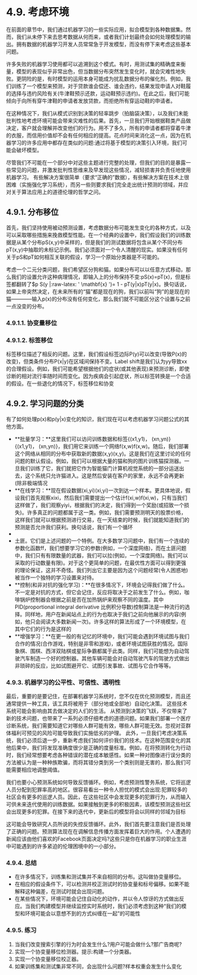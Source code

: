 

<!--
 * @version:
 * @Author: steven
 * @Date: 2020-06-26 15:26:01
 * @LastEditors: steven
 * @LastEditTime: 2020-06-26 16:22:12
 * @Description:
-->
# 4.9. 考虑环境

在前面的章节中，我们通过机器学习的一些实际应用，拟合模型到各种数据集。然而，我们从未停下来去思考数据从何而来，或者我们计划最终会如何处理模型的输出。拥有数据的机器学习开发人员常常急于开发模型，而没有停下来考虑这些基本问题。

许多失败的机器学习使用都可以追溯到这个模式。有时，用测试集的精确度来衡量，模型的表现似乎非常出色，但当数据分布突然发生变化时，就会灾难性地失败。更阴险的是，有时模型的运用本身可能成为扰乱数据分布的催化剂。例如，我们训练了一个模型来预测，对于贷款谁会偿还、谁会违约，结果发现申请人对鞋履的选择与违约风险有关(牛津鞋预示还款，运动鞋预示违约)。在此之后，我们可能倾向于向所有穿牛津鞋的申请者发放贷款，而拒绝所有穿运动鞋的申请者。

在这种情况下，我们从模式识别到决策的轻率跳步（拍脑袋决策），以及我们未能批判性地考虑环境可能会带来灾难性的后果。首先，一旦我们开始根据鞋类产品做决定，客户就会理解并改变他们的行为。用不了多久，所有的申请者都将穿着牛津的衣服，而信用价值却不会有任何相应的提高。花点时间来消化这一点，因为在机器学习的许多应用中都存在类似的问题:通过将基于模型的决策引入环境，我们可能会破坏模型。

尽管我们不可能在一个部分中对这些主题进行完整的处理，但我们的目的是暴露一些常见的问题，并激发批判性思维来及早发现这些情况，减轻损害并负责任地使用机器学习。 有些解决方案很简单（要求“正确的”数据），有些解决方案在技术上很困难（实施强化学习系统），而另一些则要求我们完全走出统计预测的领域，并应对关于算法应用上的道德伦理的哲学之问。

## 4.9.1. 分布移位

首先，我们坚持使用被动预测设置，考虑数据分布可能发生变化的各种方式，以及可以采取哪些措施来挽救模型性能。在一个经典的设置中，我们假设我们的训练数据是从某个分布pS(x,y)中采样的，但是我们的测试数据将包含从某个不同分布pT(x,y)中抽取的未标记示例。我们必须面对一个令人清醒的现实。如果没有任何关于pS和pT如何相互关联的假设，学习一个原始分类器是不可能的。

考虑一个二元分类问题，我们希望区分狗和猫。如果分布可以以任意方式移动，那么我们的设置允许这种病理情况，即输入上的分布保持不变:pS(x)=pT(x)，但是标签都翻转了$p S(y |:raw-latex: ' \mathbf{x} ')= 1 - pT(y|x)pT(y|x)。换句话说，如果上帝突然决定，在未来所有的“猫”都是现在的狗，我们以前叫“狗”的是现在的猫————输入p(x)的分布没有任何变化，那么我们就不可能区分这个设置与之前一点没变的分布。

### 4.9.1.1. 协变量移位

### 4.9.1.2. 标签移位


标签移位描述了相反的问题。这里，我们假设标签边际P(y)可以改变(导致P(x)的改变)，但类条件分布P(x|y)在区域间保持不变。Label shift是我们认为yy导致xx的合理假设。例如，我们可能希望根据他们的症状(或其他表现)来预测诊断，即使诊断的相对流行率随时间而变化。因为疾病会引起症状，所以标签转换是一个合适的假设。在一些退化的情况下，标签移位和协变

## 4.9.2. 学习问题的分类

有了如何处理p(x)和p(y|x)变化的知识，我们现在可以考虑机器学习问题公式的其他方面。

- **批量学习：**这里我们可以访问训练数据和标签{(x1,y1)， (xn,yn)}{(x1,y1)， (xn,yn)}，我们用它来训练一个网络f(x,w)f(x,w)。随后，我们部署这个网络从相同的分布中获取新的数据(x,y)(x,y)。这是我们在这里讨论的任何问题的默认假设。例如，我们可以根据大量的猫和狗的图片训练猫探测器。一旦我们训练了它，我们就把它作为智能猫门计算机视觉系统的一部分运送出去，这个系统只允许猫进入。这是然后安装在客户的家里，永远不会再更新(除非极端情况
- **在线学习：**现在假设数据(xi,yi)(xi,yi)一次到达一个样本。更具体地说，假设我们首先观察xixi，然后我们需要提出一个估计f(xi,w)f(xi,w)，只有当我们这样做了，我们观察yiyi，根据我们的决定，我们得到一个奖励(或招致一个损失)。许多真正的问题都属于这一类。例如，我们需要预测明天的股票价格，这样我们就可以根据预测进行交易，在一天结束的时候，我们就能知道我们的预测是否允许我们获利。换句话说，我们有一个循环
-
- 土匪。它们是上述问题的一个特例。在大多数学习问题中，我们有一个连续的参数化函数ff，我们想要学习它的参数(例如，一个深度网络)，而在土匪问题中，我们只有有限数量的武器，我们可以拉(例如，一个深度网络)。我们可以采取的行动数量有限)。对于这个更简单的问题，在最优性方面可以得到更强的理论保证，这并不奇怪。我们列出它主要是因为这个问题经常(令人困惑地)被当作一个独特的学习设置来对待。
- **控制(和非对抗的强化学习)：**在很多情况下，环境会记得我们做了什么。不一定是对抗的方式，但它会记住，反应将取决于之前发生了什么。例如，咖啡锅炉控制器会根据之前是否在加热锅炉来观察不同的温度。其中PID(proportional integral derivative 比例积分导数)控制算法是一种流行的选择。同样地，用户在新闻站点上的行为也取决于我们之前向他展示的内容(例如，他只会阅读大多数新闻一次)。许多这样的算法形成了一个环境模型，在其中它们的行为是这样的
- **增强学习：**在更一般的有记忆的环境中，我们可能会遇到环境试图与我们合作的情况(合作游戏，特别是非零和游戏)，或者环境试图获胜的情况。国际象棋、围棋、西洋双陆棋或星际争霸都属于此类。同样，我们可能想为自动驾驶汽车制造一个好的控制器。其他车辆可能会对自动驾驶汽车的驾驶方式做出非琐碎的反应，比如试图避开它、试图引发事故、试图与它合作等等。


### 4.9.3. 机器学习的公平性、可信性、透明性

最后，重要的是要记住，在部署机器学习系统时，您不仅在优化预测模型，而且还通常提供一种工具，该工具将被用于（部分地或全部地）自动化决策。 这些技术系统可能会影响由其去做决定的人们的生活。
从预测到决策的飞跃，不仅带来了新的技术问题，也带来了一系列必须仔细考虑的道德问题。如果我们部署一个医疗诊断系统，我们需要知道它对哪些人群可能有效，哪些人群可能无效。忽视对亚群体福利可预见的风险可能导致我们实施低劣的护理。
此外，一旦我们考虑决策系统，我们必须后退一步，重新考虑我们如何评价我们的技术。在这种范围变化的其他后果中，我们将发现准确度很少是正确的度量标准。例如，在将预测转化为行动时，我们经常想要考虑各种错误的潜在成本敏感性。如果一种对图像进行误分类的方法被认为是一种种族欺骗，而将其错分类到另一个类别则是无害的，那么我们可能需要相应地调整阈值。

我们也要小心预测系统如何导致反馈循环。例如，考虑预测性警务系统，它将巡逻人员分配到犯罪率高的地区。很容易看出一种令人担忧的模式会出现:犯罪较多的社区会有更多的巡逻人员。因此，在这些社区中会发现更多的犯罪行为，从而输入可供未来迭代使用的训练数据。如果接触到更多的积极因素，该模型预测这些社区会出现更多的犯罪。在接下来的迭代中，更新后的模型将会以同样的邻域为目标





这可能会导致研究人员所说的失控反馈循环。此外，我们首先要注意我们是否处理了正确的问题。预测算法现在在调解信息传播方面发挥着巨大的作用。个人遭遇的新闻应该由他们喜欢的Facebook页面决定吗?这些只是你在机器学习的职业生涯中可能遇到的许多紧迫的伦理困境中的一小部分。


### 4.9.4. 总结

- 在许多情况下，训练集和测试集并不来自相同的分布。这叫做协变量移位。
- 在相应的假设条件下，可以检测并校正测试时的协变量和标号偏移。如果不能解释这种偏差，在测试时就会出现问题。
- 在某些情况下，环境可能会记住自动化的动作，并以令人惊讶的方式做出反应。当我们构建模型并继续监控实时系统时，我们必须考虑到这种“我们的模型和环境可能会以意想不到的方式纠缠在一起”的可能性

### 4.9.5. 练习

1. 当我们改变搜索引擎的行为时会发生什么?用户可能会做什么?那广告商呢?
2. 实现一个协变量移位检测器。提示:构建一个分类器。
3. 实现一个协变量移位校正器。
4. 如果训练集和测试集非常不同，会出现什么问题?样本权重会发生什么变化
